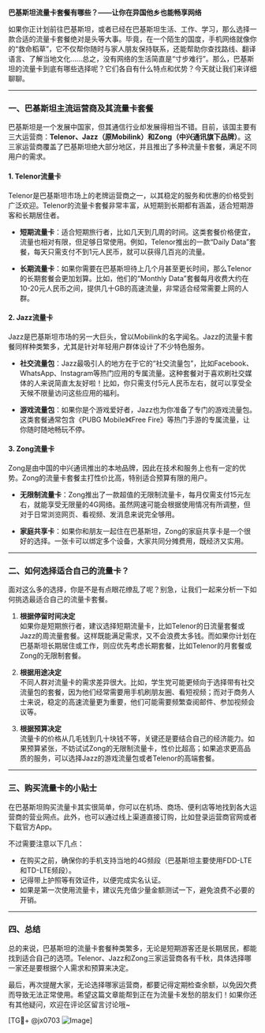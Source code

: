 **巴基斯坦流量卡套餐有哪些？——让你在异国他乡也能畅享网络**

如果你正计划前往巴基斯坦，或者已经在巴基斯坦生活、工作、学习，那么选择一款合适的流量卡套餐绝对是头等大事。毕竟，在一个陌生的国度，手机网络就像你的“救命稻草”，它不仅帮你随时与家人朋友保持联系，还能帮助你查找路线、翻译语言、了解当地文化……总之，没有网络的生活简直是“寸步难行”。那么，巴基斯坦的流量卡到底有哪些选择呢？它们各自有什么特点和优势？今天就让我们来详细聊聊。

---

### **一、巴基斯坦主流运营商及其流量卡套餐**

巴基斯坦是一个发展中国家，但其通信行业却发展得相当不错。目前，该国主要有三大运营商：**Telenor、Jazz（原Mobilink）和Zong（中兴通讯旗下品牌）**。这三家运营商覆盖了巴基斯坦绝大部分地区，并且推出了多种流量卡套餐，满足不同用户的需求。

#### 1. **Telenor流量卡**
Telenor是巴基斯坦市场上的老牌运营商之一，以其稳定的服务和优惠的价格受到广泛欢迎。Telenor的流量卡套餐非常丰富，从短期到长期都有涵盖，适合短期游客和长期居住者。

- **短期流量卡**：适合短期旅行者，比如几天到几周的时间。这类套餐价格便宜，流量也相对有限，但足够日常使用。例如，Telenor推出的一款“Daily Data”套餐，每天只需支付不到1元人民币，就可以获得几百兆的流量。
  
- **长期流量卡**：如果你需要在巴基斯坦待上几个月甚至更长时间，那么Telenor的长期套餐会更加划算。比如，他们的“Monthly Data”套餐每月收费大约在10-20元人民币之间，提供几十GB的高速流量，非常适合经常需要上网的人群。

#### 2. **Jazz流量卡**
Jazz是巴基斯坦市场的另一大巨头，曾以Mobilink的名字闻名。Jazz的流量卡套餐同样种类繁多，尤其是针对年轻用户群体设计了不少特色服务。

- **社交流量包**：Jazz最吸引人的地方在于它的“社交流量包”，比如Facebook、WhatsApp、Instagram等热门应用的专属流量。这种套餐对于喜欢刷社交媒体的人来说简直太友好啦！比如，你只需支付5元人民币左右，就可以享受全天候不限量访问这些应用的福利。
  
- **游戏流量包**：如果你是个游戏爱好者，Jazz也为你准备了专门的游戏流量包。这类套餐通常包含《PUBG Mobile》《Free Fire》等热门手游的专属流量，让你随时随地畅玩不停。

#### 3. **Zong流量卡**
Zong是由中国的中兴通讯推出的本地品牌，因此在技术和服务上也有一定的优势。Zong的流量卡套餐主打性价比高，特别适合预算有限的用户。

- **无限制流量卡**：Zong推出了一款超值的无限制流量卡，每月仅需支付15元左右，就能享受无限量的4G网络。虽然网速可能会根据使用情况有所调整，但对于日常浏览网页、看视频、发消息来说完全够用。
  
- **家庭共享卡**：如果你和朋友一起住在巴基斯坦，Zong的家庭共享卡是一个很好的选择。一张卡可以绑定多个设备，大家共同分摊费用，既经济又实用。

---

### **二、如何选择适合自己的流量卡？**

面对这么多的选择，你是不是有点眼花缭乱了呢？别急，让我们一起来分析一下如何挑选最适合自己的流量卡套餐。

1. **根据停留时间决定**  
   如果你是短期旅行者，建议选择短期流量卡，比如Telenor的日流量套餐或Jazz的周流量套餐。这样既能满足需求，又不会浪费太多钱。而如果你计划在巴基斯坦长期居住或工作，则应优先考虑长期套餐，比如Telenor的月套餐或Zong的无限制套餐。

2. **根据用途决定**  
   不同人群对流量卡的需求差异很大。比如，学生党可能更倾向于选择带有社交流量包的套餐，因为他们经常需要用手机刷朋友圈、看短视频；而对于商务人士来说，稳定的高速流量更为重要，他们可能需要频繁查阅邮件、参加视频会议等。

3. **根据预算决定**  
   流量卡的价格从几毛钱到几十块钱不等，关键还是要结合自己的经济能力。如果预算紧张，不妨试试Zong的无限制流量卡，性价比超高；如果追求更高品质的服务，可以选择Jazz的游戏流量包或者Telenor的高端套餐。

---

### **三、购买流量卡的小贴士**

在巴基斯坦购买流量卡其实很简单，你可以在机场、商场、便利店等地找到各大运营商的营业网点。此外，也可以通过线上渠道直接订购，比如登录运营商官网或者下载官方App。

不过需要注意以下几点：
- 在购买之前，确保你的手机支持当地的4G频段（巴基斯坦主要使用FDD-LTE和TD-LTE频段）。
- 记得带上护照等有效证件，以便完成实名认证。
- 如果是第一次使用流量卡，建议先充值少量金额测试一下，避免浪费不必要的开销。

---

### **四、总结**

总的来说，巴基斯坦的流量卡套餐种类繁多，无论是短期游客还是长期居民，都能找到适合自己的选项。Telenor、Jazz和Zong三家运营商各有千秋，具体选择哪一家还是要根据个人需求和预算来决定。

最后，再次提醒大家，无论选择哪家运营商，都要记得定期检查余额，以免因欠费而导致无法正常使用。希望这篇文章能帮到正在为流量卡发愁的朋友们！如果你还有其他疑问，欢迎在评论区留言讨论哦~

[TG💪+ @jx0703 ![Image](https://github.com/user-attachments/assets/dbca1d08-cadb-493c-b0ec-ad6f7a83f270)]